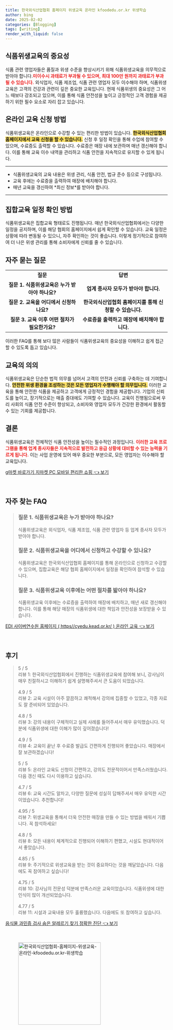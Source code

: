 ```yaml
---
title: 한국외식산업협회 홈페이지 위생교육 온라인 kfoodedu.or.kr 위생학습
author: bing
date: 2025-02-02
categories: [Blogging]
tags: [writing]
render_with_liquid: false
---
```



<h2 id='식품위생교육의중요성'>식품위생교육의 중요성</h2>

<p>식품 관련 영업자들은 품질과 위생 수준을 향상시키기 위해 식품위생교육을 의무적으로 받아야 합니다.<b><span style="color: #ee2323;">미이수시 과태료가 부과될 수 있으며, 최대 100만 원까지 과태료가 부과될 수 있습니다.</span></b> 외식업자, 식품 제조업, 식품 관련 영업자 모두 이수해야 하며, 식품위생교육은 고객의 건강과 관련이 깊은 중요한 교육입니다. 현재 식품위생의 중요성은 그 어느 때보다 강조되고 있으며, 이를 통해 식품 안전성을 높이고 긍정적인 고객 경험을 제공하기 위한 필수 요소로 자리 잡고 있습니다. </p>

<h2 id='온라인교육신청방법'>온라인 교육 신청 방법</h2>

<p>식품위생교육은 온라인으로 수강할 수 있는 편리한 방법이 있습니다. <b><span style="background-color: #ffe066;">한국외식산업협회 홈페이지에서 교육 신청을 할 수 있습니다.</span></b> 신청 후 일정 확인을 통해 수업에 참여할 수 있으며, 수료증도 출력할 수 있습니다. 수료증은 매장 내에 보관하며 매년 갱신해야 합니다. 이를 통해 교육 이수 내역을 관리하고 식품 안전을 지속적으로 유지할 수 있게 됩니다.</p>

<hr />

<ul>
    <li>식품위생교육의 교육 내용은 위생 관리, 식품 안전, 법규 준수 등으로 구성됩니다.</li>
    <li>교육 후에는 수료증을 출력하여 매장에 배치해야 합니다.</li>
    <li>매년 교육을 갱신하여 *최신 정보*를 받아야 합니다.</li>
</ul>

<hr />

<h2 id='집합교육일정'>집합교육 일정 확인 방법</h2>

<p>식품위생교육은 집합교육 형태로도 진행됩니다. 매년 한국외식산업협회에서는 다양한 일정을 공지하며, 이를 해당 협회의 홈페이지에서 쉽게 확인할 수 있습니다. 교육 일정은 상황에 따라 변동될 수 있으니, 자주 확인하는 것이 좋습니다. 이렇게 정기적으로 참여하여 더 나은 위생 관리를 통해 소비자에게 신뢰를 줄 수 있습니다.</p>

<h2 id='자주묻는질문'>자주 묻는 질문</h2>

<table>
    <tr>
        <td style="text-align: center; height: 17px;"><b>질문</b></td>
        <td style="text-align: center; height: 17px;"><b>답변</b></td>
    </tr>
    <tr>
        <td style="text-align: center; height: 17px;"><b>질문 1. 식품위생교육은 누가 받아야 하나요?</b></td>
        <td style="text-align: center; height: 17px;"><b>업계 종사자 모두가 받아야 합니다.</b></td>
    </tr>
    <tr>
        <td style="text-align: center; height: 17px;"><b>질문 2. 교육을 어디에서 신청하나요?</b></td>
        <td style="text-align: center; height: 17px;"><b>한국외식산업협회 홈페이지를 통해 신청할 수 있습니다.</b></td>
    </tr>
    <tr>
        <td style="text-align: center; height: 17px;"><b>질문 3. 교육 이후 어떤 절차가 필요한가요?</b></td>
        <td style="text-align: center; height: 17px;"><b>수료증을 출력하고 매장에 배치해야 합니다.</b></td>
    </tr>
</table>

<p>이러한 FAQ를 통해 보다 많은 사람들이 식품위생교육의 중요성을 이해하고 쉽게 접근할 수 있도록 돕고 있습니다.</p>

<h2 id='교육의의'>교육의 의의</h2>

<p>식품위생교육은 단순한 법적 의무를 넘어서 고객의 안전과 신뢰를 구축하는 데 기여합니다. <b><span style="background-color: #ffe066;">안전한 위생 환경을 조성하는 것은 모든 영업자가 수행해야 할 의무입니다.</span></b> 이러한 교육을 통해 안전한 식품을 제공하고 고객에게 긍정적인 경험을 제공합니다. 기업의 신뢰도를 높이고, 장기적으로는 매출 증대에도 기여할 수 있습니다. 교육이 진행됨으로써 우리 사회의 식품 안전 수준이 향상되고, 소비자와 영업자 모두가 건강한 환경에서 활동할 수 있는 기회를 제공합니다.</p>

<h2 id='결론'>결론</h2>

<p>식품위생교육은 전체적인 식품 안전성을 높이는 필수적인 과정입니다. <b><span style="color: #ee2323;">이러한 교육 프로그램을 통해 업계 종사자들은 지속적으로 발전하고 응급 상황에 대비할 수 있는 능력을 기르게 됩니다.</span></b> 이는 사업 운영에 있어 매우 중요한 부분으로, 모든 영업자는 이수해야 할 교육입니다.</p>


<p><a class="click-button" title="g마켓 바로가기 지마켓 PC 모바일 편리한 쇼핑" href="https://afficreate.github.io/posts/g%EB%A7%88%EC%BC%93-%EB%B0%94%EB%A1%9C%EA%B0%80%EA%B8%B0-%EC%A7%80%EB%A7%88%EC%BC%93-PC-%EB%AA%A8%EB%B0%94%EC%9D%BC-%ED%8E%B8%EB%A6%AC%ED%95%9C-%EC%87%BC%ED%95%91/" rel="dofollow">g마켓 바로가기 지마켓 PC 모바일 편리한 쇼핑 👈 보기</a></p><br>
<h2 id='자주_찾는_FAQ'>자주 찾는 FAQ</h2>
<div itemscope="" itemtype="https://schema.org/FAQPage"> 
<blockquote> 
<div itemscope="" itemprop="mainEntity" itemtype="https://schema.org/Question"> 
<h3 itemprop="name">질문 1. 식품위생교육은 누가 받아야 하나요?</h3> 
<div itemscope="" itemprop="acceptedAnswer" itemtype="https://schema.org/Answer"> 
<span itemprop="text"> 
<p>식품위생교육은 외식업자, 식품 제조업, 식품 관련 영업자 등 업계 종사자 모두가 받아야 합니다.</p> 
</span> 
</div> 
</div> 
<div itemscope="" itemprop="mainEntity" itemtype="https://schema.org/Question"> 
<h3 itemprop="name">질문 2. 식품위생교육을 어디에서 신청하고 수강할 수 있나요?</h3> 
<div itemscope="" itemprop="acceptedAnswer" itemtype="https://schema.org/Answer"> 
<span itemprop="text"> 
<p>식품위생교육은 한국외식산업협회 홈페이지를 통해 온라인으로 신청하고 수강할 수 있으며, 집합교육은 해당 협회 홈페이지에서 일정을 확인하여 참석할 수 있습니다.</p> 
</span> 
</div> 
</div> 
<div itemscope="" itemprop="mainEntity" itemtype="https://schema.org/Question"> 
<h3 itemprop="name">질문 3. 식품위생교육 이후에는 어떤 절차를 밟아야 하나요?</h3> 
<div itemscope="" itemprop="acceptedAnswer" itemtype="https://schema.org/Answer"> 
<span itemprop="text"> 
<p>식품위생교육 이후에는 수료증을 출력하여 매장에 배치하고, 매년 새로 갱신해야 합니다. 이를 통해 해당 매장의 식품위생에 대한 책임과 안전성을 보장받을 수 있습니다.</p> 
</span> 
</div> 
</div> 
</blockquote> 
</div>
<p><a class="click-button" title="EDI 사이버연수원 홈페이지 ( https//cyedu.kead.or.kr/ ) 온라인 교육" href="https://afficreate.github.io/posts/EDI-%EC%82%AC%EC%9D%B4%EB%B2%84%EC%97%B0%EC%88%98%EC%9B%90-%ED%99%88%ED%8E%98%EC%9D%B4%EC%A7%80-(-httpscyedu.kead.or.kr-)-%EC%98%A8%EB%9D%BC%EC%9D%B8-%EA%B5%90%EC%9C%A1/" rel="dofollow">EDI 사이버연수원 홈페이지 ( https//cyedu.kead.or.kr/ ) 온라인 교육 👈 보기</a></p><br>
<h2 id='후기'>후기</h2>
<div itemscope itemtype="https://schema.org/Product">
  <blockquote>
  <div itemprop="review" itemscope itemtype="https://schema.org/Review">
      <div itemprop="reviewRating" itemscope itemtype="https://schema.org/Rating"> <span itemprop="ratingValue">5</span> / <span itemprop="bestRating">5</span> </div>
      <span itemprop="reviewBody">리뷰 1: 한국외식산업협회에서 진행하는 식품위생교육에 참여해 보니, 강사님이 매우 친절하시고 이해하기 쉽게 설명해주셔서 큰 도움이 되었습니다.</span>
  </div>
  <br>
  <div itemprop="review" itemscope itemtype="https://schema.org/Review">
      <div itemprop="reviewRating" itemscope itemtype="https://schema.org/Rating"> <span itemprop="ratingValue">4.9</span> / <span itemprop="bestRating">5</span> </div>
      <span itemprop="reviewBody">리뷰 2: 교육 시설이 아주 깔끔하고 쾌적해서 강의에 집중할 수 있었고, 각종 자료도 잘 준비되어 있었습니다.</span>
  </div>
  <br>
  <div itemprop="review" itemscope itemtype="https://schema.org/Review">
      <div itemprop="reviewRating" itemscope itemtype="https://schema.org/Rating"> <span itemprop="ratingValue">4.8</span> / <span itemprop="bestRating">5</span> </div>
      <span itemprop="reviewBody">리뷰 3: 강의 내용이 구체적이고 실제 사례를 들어주셔서 매우 유익했습니다. 덕분에 식품위생에 대한 이해가 많이 깊어졌습니다!</span>
  </div>
  <br>
  <div itemprop="review" itemscope itemtype="https://schema.org/Review">
      <div itemprop="reviewRating" itemscope itemtype="https://schema.org/Rating"> <span itemprop="ratingValue">4.9</span> / <span itemprop="bestRating">5</span> </div>
      <span itemprop="reviewBody">리뷰 4: 교육이 끝난 후 수료증 발급도 간편하게 진행되어 좋았습니다. 매장에서 잘 보관하겠습니다!</span>
  </div>
  <br>
  <div itemprop="review" itemscope itemtype="https://schema.org/Review">
      <div itemprop="reviewRating" itemscope itemtype="https://schema.org/Rating"> <span itemprop="ratingValue">5</span> / <span itemprop="bestRating">5</span> </div>
      <span itemprop="reviewBody">리뷰 5: 온라인 교육도 신청이 간편하고, 강의도 전문적이어서 만족스러웠습니다. 다음 갱신 때도 다시 이용하고 싶습니다.</span>
  </div>
  <br>
  <div itemprop="review" itemscope itemtype="https://schema.org/Review">
      <div itemprop="reviewRating" itemscope itemtype="https://schema.org/Rating"> <span itemprop="ratingValue">4.7</span> / <span itemprop="bestRating">5</span> </div>
      <span itemprop="reviewBody">리뷰 6: 교육 시간도 알차고, 다양한 질문에 성실히 답해주셔서 매우 유익한 시간이었습니다. 추천합니다!</span>
  </div>
  <br>
  <div itemprop="review" itemscope itemtype="https://schema.org/Review">
      <div itemprop="reviewRating" itemscope itemtype="https://schema.org/Rating"> <span itemprop="ratingValue">4.95</span> / <span itemprop="bestRating">5</span> </div>
      <span itemprop="reviewBody">리뷰 7: 위생교육을 통해서 더욱 안전한 매장을 만들 수 있는 방법을 배워서 기쁩니다. 꼭 참석하세요!</span>
  </div>
  <br>
  <div itemprop="review" itemscope itemtype="https://schema.org/Review">
      <div itemprop="reviewRating" itemscope itemtype="https://schema.org/Rating"> <span itemprop="ratingValue">4.8</span> / <span itemprop="bestRating">5</span> </div>
      <span itemprop="reviewBody">리뷰 8: 모든 내용이 체계적으로 진행되어 이해하기 편했고, 시설도 현대적이어서 좋았습니다.</span>
  </div>
  <br>
  <div itemprop="review" itemscope itemtype="https://schema.org/Review">
      <div itemprop="reviewRating" itemscope itemtype="https://schema.org/Rating"> <span itemprop="ratingValue">4.85</span> / <span itemprop="bestRating">5</span> </div>
      <span itemprop="reviewBody">리뷰 9: 주기적으로 위생교육을 받는 것이 중요하다는 것을 깨달았습니다. 다음에도 꼭 참여하고 싶습니다!</span>
  </div>
  <br>
  <div itemprop="review" itemscope itemtype="https://schema.org/Review">
      <div itemprop="reviewRating" itemscope itemtype="https://schema.org/Rating"> <span itemprop="ratingValue">4.75</span> / <span itemprop="bestRating">5</span> </div>
      <span itemprop="reviewBody">리뷰 10: 강사님의 전문성 덕분에 만족스러운 교육이었습니다. 식품위생에 대한 인식이 많이 개선되었습니다.</span>
  </div>
  <br>
  <div itemprop="review" itemscope itemtype="https://schema.org/Review">
      <div itemprop="reviewRating" itemscope itemtype="https://schema.org/Rating"> <span itemprop="ratingValue">4.77</span> / <span itemprop="bestRating">5</span> </div>
      <span itemprop="reviewBody">리뷰 11: 시설과 교육내용 모두 훌륭했습니다. 다음에도 또 참여하고 싶습니다.</span>
  </div>
  </blockquote>
</div>
<p><a class="click-button" title="음식물 과민증 검사 숨은 알레르기 찾기 정확한 진단" href="https://afficreate.github.io/posts/%EC%9D%8C%EC%8B%9D%EB%AC%BC-%EA%B3%BC%EB%AF%BC%EC%A6%9D-%EA%B2%80%EC%82%AC-%EC%88%A8%EC%9D%80-%EC%95%8C%EB%A0%88%EB%A5%B4%EA%B8%B0-%EC%B0%BE%EA%B8%B0-%EC%A0%95%ED%99%95%ED%95%9C-%EC%A7%84%EB%8B%A8/" rel="dofollow">음식물 과민증 검사 숨은 알레르기 찾기 정확한 진단 👈 보기</a></p><br>
<figure class="image"><img src="https://afficreate.github.io/assets/img/thumbnail/한국외식산업협회-홈페이지-위생교육-온라인-kfoodedu.or.kr-위생학습.webp" alt="한국외식산업협회-홈페이지-위생교육-온라인-kfoodedu.or.kr-위생학습" width="256" height="256"></figure>